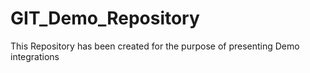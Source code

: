 # GIT_Demo_Repository
This Repository has been created for the purpose of presenting Demo integrations
